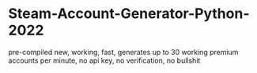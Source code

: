# Steam-Account-Generator-Python-2022
pre-compiled new, working, fast, generates up to 30 working premium accounts per minute, no api key, no verification, no bullshit
